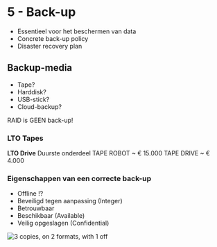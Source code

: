 # 5 - Back-up
- Essentieel voor het beschermen van data
- Concrete back-up policy
- Disaster recovery plan

## Backup-media
- Tape?
- Harddisk?
- USB-stick?
- Cloud-backup?

RAID is GEEN back-up!

### LTO Tapes
**LTO Drive**
Duurste onderdeel
TAPE ROBOT ~ € 15.000
TAPE DRIVE ~ € 4.000

### Eigenschappen van een correcte back-up
- Offline !?
- Beveiligd tegen aanpassing (Integer)
- Betrouwbaar
- Beschikbaar (Available)
- Veilig opgeslagen (Confidential)

![3 copies, on 2 formats, with 1 off](https://i.imgur.com/5KTX8wo.png)
<!--stackedit_data:
eyJoaXN0b3J5IjpbMjA2OTI2NzgzMywtOTEwODMyMTc3LDczNT
E3Mjc4NSwtMTE0OTk2MTg0MCwtMjkxNzAwNTA4XX0=
-->